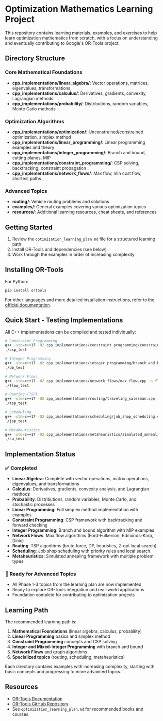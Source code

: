 # Optimization Mathematics Learning Project

This repository contains learning materials, examples, and exercises to help learn optimization mathematics from scratch, with a focus on understanding and eventually contributing to Google's OR-Tools project.

## Directory Structure

### Core Mathematical Foundations
- **cpp_implementations/linear_algebra/**: Vector operations, matrices, eigenvalues, transformations
- **cpp_implementations/calculus/**: Derivatives, gradients, convexity, Lagrangian methods
- **cpp_implementations/probability/**: Distributions, random variables, Monte Carlo methods

### Optimization Algorithms
- **cpp_implementations/optimization/**: Unconstrained/constrained optimization, simplex method
- **cpp_implementations/linear_programming/**: Linear programming examples and theory
- **cpp_implementations/integer_programming/**: Branch and bound, cutting planes, MIP
- **cpp_implementations/constraint_programming/**: CSP solving, backtracking, constraint propagation
- **cpp_implementations/network_flows/**: Max flow, min cost flow, shortest paths

### Advanced Topics
- **routing/**: Vehicle routing problems and solutions
- **examples/**: General examples covering various optimization topics
- **resources/**: Additional learning resources, cheat sheets, and references

## Getting Started

1. Review the `optimization_learning_plan.md` file for a structured learning path
2. Install OR-Tools and dependencies (see below)
3. Work through the examples in order of increasing complexity

## Installing OR-Tools

For Python:
```bash
pip install ortools
```

For other languages and more detailed installation instructions, refer to the [official documentation](https://developers.google.com/optimization/install).

## Quick Start - Testing Implementations

All C++ implementations can be compiled and tested individually:

```bash
# Constraint Programming
g++ -std=c++17 -O2 cpp_implementations/constraint_programming/constraint_satisfaction.cpp -o csp_test
./csp_test

# Integer Programming
g++ -std=c++17 -O2 cpp_implementations/integer_programming/branch_and_bound.cpp -o bb_test
./bb_test

# Network Flows
g++ -std=c++17 -O2 cpp_implementations/network_flows/max_flow.cpp -o flow_test
./flow_test

# Routing (TSP)
g++ -std=c++17 -O2 cpp_implementations/routing/traveling_salesman.cpp -o tsp_test
./tsp_test

# Scheduling
g++ -std=c++17 -O2 cpp_implementations/scheduling/job_shop_scheduling.cpp -o jsp_test
./jsp_test

# Metaheuristics
g++ -std=c++17 -O2 cpp_implementations/metaheuristics/simulated_annealing.cpp -o sa_test
./sa_test
```

## Implementation Status

### ✅ Completed
- **Linear Algebra**: Complete with vector operations, matrix operations, eigenvalues, and transformations
- **Calculus**: Derivatives, gradients, convexity analysis, and Lagrangian methods
- **Probability**: Distributions, random variables, Monte Carlo, and stochastic processes
- **Linear Programming**: Full simplex method implementation with examples
- **Constraint Programming**: CSP framework with backtracking and forward checking
- **Integer Programming**: Branch and bound algorithm with MIP examples
- **Network Flows**: Max flow algorithms (Ford-Fulkerson, Edmonds-Karp, Dinic)
- **Routing**: TSP algorithms (brute force, DP, heuristics, 2-opt local search)
- **Scheduling**: Job shop scheduling with priority rules and local search
- **Metaheuristics**: Simulated annealing framework with multiple problem types

### 🎯 Ready for Advanced Topics
- All Phase 1-3 topics from the learning plan are now implemented
- Ready to explore OR-Tools integration and real-world applications
- Foundation complete for contributing to optimization projects

## Learning Path

The recommended learning path is:

1. **Mathematical Foundations** (linear algebra, calculus, probability)
2. **Linear Programming** basics and simplex method
3. **Constraint Programming** concepts and CSP solving
4. **Integer and Mixed-Integer Programming** with branch and bound
5. **Network Flows** and graph algorithms
6. **Specialized topics** (routing, scheduling, metaheuristics)

Each directory contains examples with increasing complexity, starting with basic concepts and progressing to more advanced topics.

## Resources

- [OR-Tools Documentation](https://developers.google.com/optimization)
- [OR-Tools GitHub Repository](https://github.com/google/or-tools)
- See `optimization_learning_plan.md` for recommended books and courses
